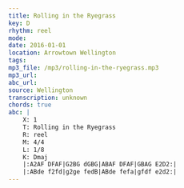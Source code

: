 ```yaml
---
title: Rolling in the Ryegrass
key: D
rhythm: reel
mode: 
date: 2016-01-01
location: Arrowtown Wellington
tags: 
mp3_file: /mp3/rolling-in-the-ryegrass.mp3
mp3_url: 
abc_url: 
source: Wellington
transcription: unknown
chords: true
abc: |
    X: 1
    T: Rolling in the Ryegrass
    R: reel
    M: 4/4
    L: 1/8
    K: Dmaj
    |:A2AF DFAF|G2BG dGBG|ABAF DFAF|GBAG E2D2:|
    |:ABde f2fd|g2ge fedB|ABde fefa|gfdf e2d2:|
---
```


